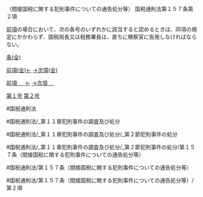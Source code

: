 （間接国税に関する犯則事件についての通告処分等）
国税通則法第１５７条第２項

[前項](国税通則法＿＿＿＿＿第１５７条第１項)の場合において、次の各号のいずれかに該当すると認めるときは、同項の規定にかかわらず、国税局長又は税務署長は、直ちに検察官に告発しなければならない。

[条(全)](国税通則法＿＿＿＿＿第１５７条_.md)

[前項(全)←](国税通則法＿＿＿＿＿第１５７条第１項_.md)    [→次項(全)](国税通則法＿＿＿＿＿第１５７条第３項_.md)

[前項 　 ←](国税通則法＿＿＿＿＿第１５７条第１項.md)    [→次項 　 ](国税通則法＿＿＿＿＿第１５７条第３項.md)

[第１号](国税通則法＿＿＿＿＿第１５７条第２項第１号.md)  [第２号](国税通則法＿＿＿＿＿第１５７条第２項第２号.md)  

#国税通則法

#国税通則法/_第１１章犯則事件の調査及び処分

#国税通則法/_第１１章犯則事件の調査及び処分/_第２節犯則事件の処分

#国税通則法/_第１１章犯則事件の調査及び処分/_第２節犯則事件の処分/第１５７条（間接国税に関する犯則事件についての通告処分等）

#国税通則法/第１５７条（間接国税に関する犯則事件についての通告処分等）

#国税通則法/第１５７条（間接国税に関する犯則事件についての通告処分等）/第２項

